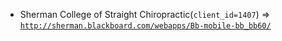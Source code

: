 - Sherman College of Straight Chiropractic(`client_id=1407`) => [`http://sherman.blackboard.com/webapps/Bb-mobile-bb_bb60/`](http://sherman.blackboard.com/webapps/Bb-mobile-bb_bb60/)

